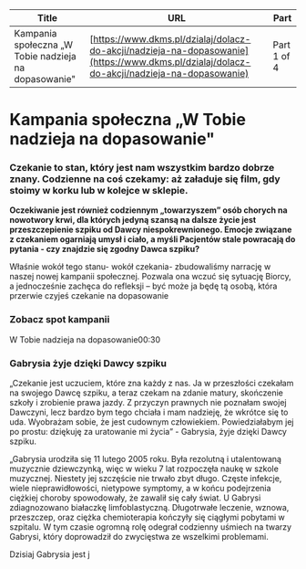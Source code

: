 | **Title**       | **URL**           | **Part**              |
|-----------------|-------------------|-----------------------|
| Kampania społeczna „W Tobie nadzieja na dopasowanie"         | [https://www.dkms.pl/dzialaj/dolacz-do-akcji/nadzieja-na-dopasowanie](https://www.dkms.pl/dzialaj/dolacz-do-akcji/nadzieja-na-dopasowanie)    | Part 1 of 4          |

# Kampania społeczna „W Tobie nadzieja na dopasowanie"

### Czekanie to stan, który jest nam wszystkim bardzo dobrze znany. Codzienne na coś czekamy: aż załaduje się film, gdy stoimy w korku lub w kolejce w sklepie.


**Oczekiwanie jest również codziennym „towarzyszem” osób chorych na nowotwory krwi, dla których jedyną szansą na dalsze życie jest przeszczepienie szpiku od Dawcy niespokrewnionego. Emocje związane z czekaniem ogarniają umysł i ciało, a myśli Pacjentów stale powracają do pytania \- czy znajdzie się zgodny Dawca szpiku?**


Właśnie wokół tego stanu\- wokół czekania\- zbudowaliśmy narrację w naszej nowej kampanii społecznej. Pozwala ona wczuć się sytuację Biorcy, a jednocześnie zachęca do refleksji – być może ja będę tą osobą, która przerwie czyjeś czekanie na dopasowanie


### Zobacz spot kampanii


W Tobie nadzieja na dopasowanie00:30
### Gabrysia żyje dzięki Dawcy szpiku



„Czekanie jest uczuciem, które zna każdy z nas. Ja w przeszłości czekałam na swojego Dawcę szpiku, a teraz czekam na zdanie matury, skończenie szkoły i zrobienie prawa jazdy. Z przyczyn prawnych nie poznałam swojej Dawczyni, lecz bardzo bym tego chciała i mam nadzieję, że wkrótce się to uda. Wyobrażam sobie, że jest cudownym człowiekiem. Powiedziałabym jej po prostu: dziękuję za uratowanie mi życia” \- Gabrysia, żyje dzięki Dawcy szpiku.


„Gabrysia urodziła się 11 lutego 2005 roku. Była rezolutną i utalentowaną muzycznie dziewczynką, więc w wieku 7 lat rozpoczęła naukę w szkole muzycznej. Niestety jej szczęście nie trwało zbyt długo. Częste infekcje, wiele nieprawidłowości, nietypowe symptomy, a w końcu podejrzenia ciężkiej choroby spowodowały, że zawalił się cały świat. U Gabrysi zdiagnozowano białaczkę limfoblastyczną. Długotrwałe leczenie, wznowa, przeszczep, oraz ciężka chemioterapia kończyły się ciągłymi pobytami w szpitalu. W tym czasie ogromną rolę odegrał codzienny uśmiech na twarzy Gabrysi, który doprowadził do zwycięstwa ze wszelkimi problemami.


Dzisiaj Gabrysia jest j